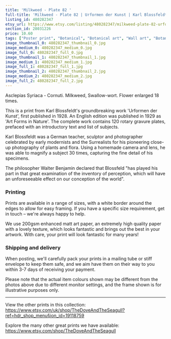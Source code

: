 ```yaml
---
title: 'Milkweed - Plate 82 '
full-title: 'Milkweed - Plate 82 | Urformen der Kunst | Karl Blossfeldt |  Botanical print, wall art, room decor, black & white, sepia, vintage'
listing_id: 480282347
etsy_url: https://www.etsy.com/listing/480282347/milkweed-plate-82-urformen-der-kunst?utm_source=site&utm_medium=api&utm_campaign=api
section_id: 28031226
price: 10.60
tags: ["Poster print", "Botanical", "Botanical art", "Wall art", "Botanical poster", "Photograph", "Vintage", "Black and white", "Sepia", "Minimal", "Fern", "High quality print", "Urformen der Kunst"]
image_thumbnail_0: 480282347_thumbnail_0.jpg
image_medium_0: 480282347_medium_0.jpg
image_full_0: 480282347_full_0.jpg
image_thumbnail_1: 480282347_thumbnail_1.jpg
image_medium_1: 480282347_medium_1.jpg
image_full_1: 480282347_full_1.jpg
image_thumbnail_2: 480282347_thumbnail_2.jpg
image_medium_2: 480282347_medium_2.jpg
image_full_2: 480282347_full_2.jpg
---
```

Asclepias Syriaca - Cornuti. Milkweed, Swallow-wort. Flower enlarged 18 times.

This is a print from Karl Blossfeldt&#39;s groundbreaking work &#39;Urformen der Kunst&#39;, first published in 1928. An English edition was published in 1929 as &#39;Art Forms in Nature&#39;. The complete work contains 120 rotary gravure plates, prefaced with an introductory text and list of subjects.

Karl Blossfeldt was a German teacher, sculptor and photographer celebrated by early modernists and the Surrealists for his pioneering close-up photography of plants and flora. Using a homemade camera and lens, he was able to magnify a subject 30 times, capturing the fine detail of his specimens.

The philosopher Walter Benjamin declared that Blossfeld &quot;has played his part in that great examination of the inventory of perception, which will have an unforeseeable effect on our conception of the world&quot;. 

### Printing

Prints are available in a range of sizes, with a white border around the edges to allow for easy framing. If you have a specific size requirement, get in touch – we&#39;re always happy to help.

We use 200gsm enhanced matt art paper, an extremely high quality paper with a lovely texture, which looks fantastic and brings out the best in your artwork. With care, your print will look fantastic for many years!

### Shipping and delivery

When posting, we&#39;ll carefully pack your prints in a mailing tube or stiff envelope to keep them safe, and we aim have them on their way to you within 3-7 days of receiving your payment.

Please note that the actual item colours shown may be different from the photos above due to different monitor settings, and the frame shown is for illustrative purposes only.

---

View the other prints in this collection: https://www.etsy.com/uk/shop/TheDoveAndTheSeagull?ref=hdr_shop_menu§ion_id=19118759

Explore the many other great prints we have available: https://www.etsy.com/shop/TheDoveAndTheSeagull
